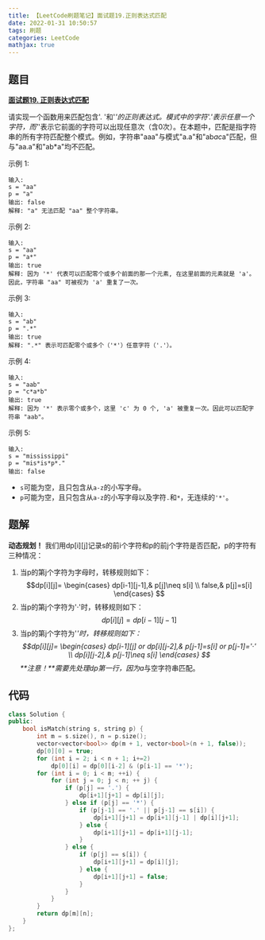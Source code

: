 ```yaml
---
title: 【LeetCode刷题笔记】面试题19.正则表达式匹配
date: 2022-01-31 10:50:57
tags: 刷题
categories: LeetCode
mathjax: true
---
```

题目
---
[**面试题19. 正则表达式匹配**](https://leetcode-cn.com/problems/zheng-ze-biao-da-shi-pi-pei-lcof/)

请实现一个函数用来匹配包含'. '和'*'的正则表达式。模式中的字符'.'表示任意一个字符，而'*'表示它前面的字符可以出现任意次（含0次）。在本题中，匹配是指字符串的所有字符匹配整个模式。例如，字符串"aaa"与模式"a.a"和"ab*ac*a"匹配，但与"aa.a"和"ab*a"均不匹配。

示例 1:
```
输入:
s = "aa"
p = "a"
输出: false
解释: "a" 无法匹配 "aa" 整个字符串。
```
示例 2:
```
输入:
s = "aa"
p = "a*"
输出: true
解释: 因为 '*' 代表可以匹配零个或多个前面的那一个元素, 在这里前面的元素就是 'a'。因此，字符串 "aa" 可被视为 'a' 重复了一次。
```
示例 3:
```
输入:
s = "ab"
p = ".*"
输出: true
解释: ".*" 表示可匹配零个或多个（'*'）任意字符（'.'）。
```
示例 4:
```
输入:
s = "aab"
p = "c*a*b"
输出: true
解释: 因为 '*' 表示零个或多个，这里 'c' 为 0 个, 'a' 被重复一次。因此可以匹配字符串 "aab"。
```
示例 5:
```
输入:
s = "mississippi"
p = "mis*is*p*."
输出: false
```
* `s`可能为空，且只包含从`a-z`的小写字母。
* `p`可能为空，且只包含从`a-z`的小写字母以及字符`.`和`*`，无连续的`'*'`。
<!--more-->

题解
---
**动态规划！**
我们用dp[i][j]记录s的前i个字符和p的前j个字符是否匹配，p的字符有三种情况：
1. 当p的第j个字符为字母时，转移规则如下：
$$dp[i][j]=
\begin{cases}
dp[i-1][j-1],& p[j]\neq s[i] \\
false,& p[j]=s[i]
\end{cases}
$$
2. 当p的第j个字符为'·'时，转移规则如下：
$$dp[i][j]=dp[i-1][j-1]$$
3. 当p的第j个字符为'*'时，转移规则如下：
$$dp[i][j]=
\begin{cases}
dp[i-1][j] or dp[i][j-2],& p[j-1]=s[i] or p[j-1]='·' \\
dp[i][j-2],& p[j-1]\neq s[i]
\end{cases}
$$
**注意！**需要先处理dp第一行，因为a*与空字符串匹配。

代码
---
```cpp
class Solution {
public:
    bool isMatch(string s, string p) {
        int m = s.size(), n = p.size();
        vector<vector<bool>> dp(m + 1, vector<bool>(n + 1, false));
        dp[0][0] = true;
        for (int i = 2; i < n + 1; i+=2) 
            dp[0][i] = dp[0][i-2] & (p[i-1] == '*');
        for (int i = 0; i < m; ++i) {
            for (int j = 0; j < n; ++ j) {
                if (p[j] == '.') {
                    dp[i+1][j+1] = dp[i][j];
                } else if (p[j] == '*') {
                    if (p[j-1] == '.' || p[j-1] == s[i]) {
                        dp[i+1][j+1] = dp[i+1][j-1] | dp[i][j+1];
                    } else {
                        dp[i+1][j+1] = dp[i+1][j-1];
                    }
                } else {
                    if (p[j] == s[i]) {
                        dp[i+1][j+1] = dp[i][j];
                    } else {
                        dp[i+1][j+1] = false;
                    }
                }
            }
        }
        return dp[m][n];
    }
};
```
